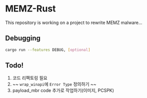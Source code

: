 # MEMZ-Rust

This repository is working on a project to rewrite MEMZ malware...

## Debugging

```sh
cargo run --features DEBUG, [optional]
```

## Todo!

1. 코드 리팩토링 필요
2. ~~ `wrap_winapi`에 `Error Type` 정의하기 ~~
3. payload_mbr code 추가로 작업하기(이미지, PCSPK)
